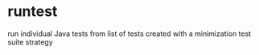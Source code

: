 # runtest
run individual Java tests from list of tests created with a minimization test suite strategy
